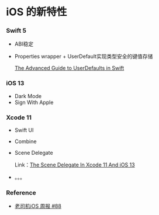 # iOS 的新特性

### Swift 5

* ABI稳定

* Properties wrapper + UserDefault实现类型安全的键值存储

  [The Advanced Guide to UserDefaults in Swift](https://www.vadimbulavin.com/advanced-guide-to-userdefaults-in-swift/) 

### iOS 13

* Dark Mode
* Sign With Apple

### Xcode 11

* Swift UI

* Combine

* Scene Delegate

  Link：[The Scene Delegate In Xcode 11 And iOS 13](https://learnappmaking.com/scene-delegate-app-delegate-xcode-11-ios-13/?utm_campaign=iOS%2BDev%2BWeekly&utm_medium=web&utm_source=iOS%2BDev%2BWeekly%2BIssue%2B426)

* 。。。

### Reference

* [老司机iOS 周报 #88](https://juejin.im/post/5db67c19f265da4cf50c59df)
